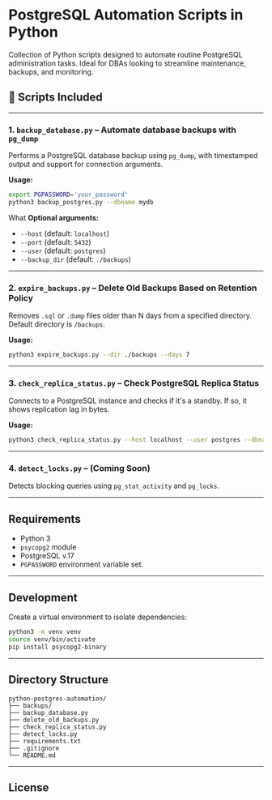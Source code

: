# PostgreSQL Automation Scripts in Python

Collection of Python scripts designed to automate routine PostgreSQL administration tasks.
Ideal for DBAs looking to streamline maintenance, backups, and monitoring.

## 📁 Scripts Included

---

### 1. `backup_database.py` – Automate database backups with `pg_dump`

Performs a PostgreSQL database backup using `pg_dump`, with timestamped output and support for connection arguments.

**Usage:**
```bash
export PGPASSWORD='your_password'
python3 backup_postgres.py --dbname mydb
```
What
**Optional arguments:**
- `--host` (default: `localhost`)
- `--port` (default: `5432`)
- `--user` (default: `postgres`)
- `--backup_dir` (default: `./backups`)

---

### 2. `expire_backups.py` – Delete Old Backups Based on Retention Policy

Removes `.sql` or `.dump` files older than N days from a specified directory.
Default directory is `/backups`.

**Usage:**
```bash
python3 expire_backups.py --dir ./backups --days 7
```

---

### 3. `check_replica_status.py` – Check PostgreSQL Replica Status

Connects to a PostgreSQL instance and checks if it's a standby. If so, it shows replication lag in bytes.

**Usage:**
```bash
python3 check_replica_status.py --host localhost --user postgres --dbname mydb
```

---

### 4. `detect_locks.py` – (Coming Soon)

Detects blocking queries using `pg_stat_activity` and `pg_locks`.

---

## Requirements

- Python 3
-  `psycopg2` module
- PostgreSQL v.17
- `PGPASSWORD` environment variable set.

---

## Development

Create a virtual environment to isolate dependencies:

```bash
python3 -m venv venv
source venv/bin/activate
pip install psycopg2-binary
```

---

## Directory Structure

```
python-postgres-automation/
├── backups/
├── backup_database.py
├── delete_old_backups.py
├── check_replica_status.py
├── detect_locks.py
├── requirements.txt
├── .gitignore
└── README.md
```

---

## License


